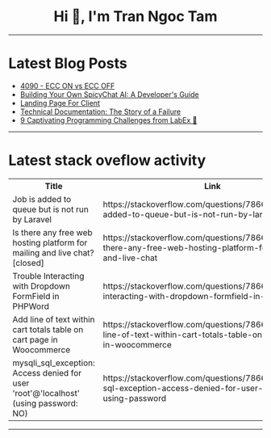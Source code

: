 <h1 align="center">Hi 👋, I'm Tran Ngoc Tam</h1>

---

# Latest Blog Posts 
<!-- BLOG-POST-LIST:START -->
- [4090 - ECC ON vs ECC OFF](https://dev.to/maximsaplin/4090-ecc-on-vs-ecc-off-36m4)
- [Building Your Own SpicyChat AI: A Developer&#39;s Guide](https://dev.to/elisaray/building-your-own-spicychat-ai-a-developers-guide-4l7h)
- [Landing Page For Client](https://dev.to/pranav-29/landing-page-for-client-496p)
- [Technical Documentation: The Story of a Failure](https://dev.to/umairk/technical-documentation-the-story-of-a-failure-3f10)
- [9 Captivating Programming Challenges from LabEx 🚀](https://dev.to/labex/9-captivating-programming-challenges-from-labex-574h)
<!-- BLOG-POST-LIST:END -->

---

# Latest stack oveflow activity
<table>
  <tr><th>Title</th><th>Link</th></tr>
  <!-- STACKOVERFLOW:START --><tr><td>Job is added to queue but is not run by Laravel</td><td>https://stackoverflow.com/questions/78666882/job-is-added-to-queue-but-is-not-run-by-laravel</td></tr><tr><td>Is there any free web hosting platform for mailing and live chat? [closed]</td><td>https://stackoverflow.com/questions/78666687/is-there-any-free-web-hosting-platform-for-mailing-and-live-chat</td></tr><tr><td>Trouble Interacting with Dropdown FormField in PHPWord</td><td>https://stackoverflow.com/questions/78666600/trouble-interacting-with-dropdown-formfield-in-phpword</td></tr><tr><td>Add line of text within cart totals table on cart page in Woocommerce</td><td>https://stackoverflow.com/questions/78666543/add-line-of-text-within-cart-totals-table-on-cart-page-in-woocommerce</td></tr><tr><td>mysqli_sql_exception: Access denied for user &#39;root&#39;@&#39;localhost&#39; &lpar;using password: NO&rpar;</td><td>https://stackoverflow.com/questions/78666501/mysqli-sql-exception-access-denied-for-user-rootlocalhost-using-password</td></tr><!-- STACKOVERFLOW:END -->
</table>

---


